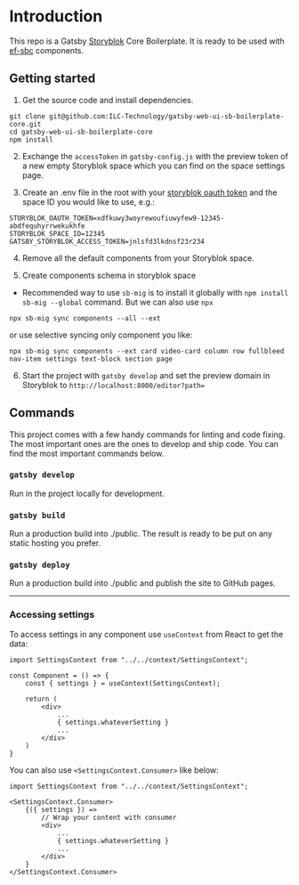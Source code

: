 # Introduction

This repo is a Gatsby [Storyblok](https://www.storyblok.com) Core Boilerplate. It is ready to be used with [ef-sbc](https://github.com/ILC-Technology/ef-sbc) components.


## Getting started

1. Get the source code and install dependencies.
~~~
git clone git@github.com:ILC-Technology/gatsby-web-ui-sb-boilerplate-core.git
cd gatsby-web-ui-sb-boilerplate-core
npm install
~~~

2. Exchange the `accessToken` in `gatsby-config.js` with the preview token of a new empty Storyblok space which you can find on the space settings page.

3. Create an .env file in the root with your [storyblok oauth token](https://www.storyblok.com/docs/management-api/authentication) and the space ID you would like to use, e.g.:
~~~
STORYBLOK_OAUTH_TOKEN=xdfkuwy3woyrewoufiuwyfew9-12345-abdfequhyrrwekukhfe
STORYBLOK_SPACE_ID=12345
GATSBY_STORYBLOK_ACCESS_TOKEN=jnlsfd3lkdnsf23r234
~~~

4. Remove all the default components from your Storyblok space.

5. Create components schema in storyblok space
* Recommended way to use `sb-mig` is to install it globally with `npm install sb-mig --global` command. But we can also use `npx`
~~~
npx sb-mig sync components --all --ext
~~~
or use selective syncing only component you like:
~~~
npx sb-mig sync components --ext card video-card column row fullbleed nav-item settings text-block section page
~~~
 
 

6. Start the project with `gatsby develop` and set the preview domain in Storyblok to `http://localhost:8000/editor?path=`

## Commands

This project comes with a few handy commands for linting and code fixing. The most important ones are the ones to develop and ship code. You can find the most important commands below.

### `gatsby develop`
Run in the project locally for development.

### `gatsby build`
Run a production build into ./public. The result is ready to be put on any static hosting you prefer.

### `gatsby deploy`
Run a production build into ./public and publish the site to GitHub pages.

---

### Accessing settings
To access settings in any component use `useContext` from React to get the data:
```JSX
import SettingsContext from "../../context/SettingsContext";

const Component = () => {
    const { settings } = useContext(SettingsContext);

    return (
        <div>
            ...
            { settings.whateverSetting }
            ...
        </div>
    )
}
```

You can also use `<SettingsContext.Consumer>` like below:
```JSX
import SettingsContext from "../../context/SettingsContext";

<SettingsContext.Consumer>
    {({ settings }) =>
        // Wrap your content with consumer
        <div>
            ...
            { settings.whateverSetting }
            ...
        </div>
    }
</SettingsContext.Consumer>
```
